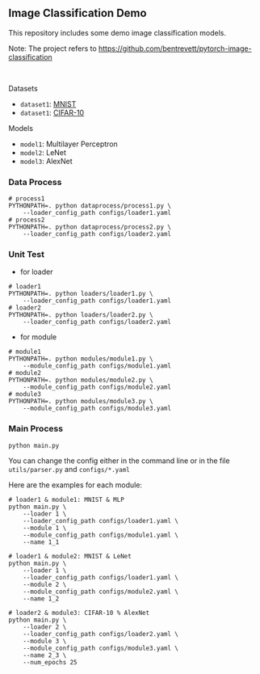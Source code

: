 ## Image Classification Demo

This repository includes some demo image classification models.

Note: The project refers to https://github.com/bentrevett/pytorch-image-classification

<br/>

Datasets

* `dataset1`: [MNIST](http://yann.lecun.com/exdb/mnist/)
* `dataset1`: [CIFAR-10](https://www.cs.toronto.edu/~kriz/cifar.html)

Models

* `model1`: Multilayer Perceptron
* `model2`: LeNet
* `model3`: AlexNet

### Data Process

```shell
# process1
PYTHONPATH=. python dataprocess/process1.py \
    --loader_config_path configs/loader1.yaml
# process2
PYTHONPATH=. python dataprocess/process2.py \
    --loader_config_path configs/loader2.yaml
```

### Unit Test

* for loader

```shell
# loader1
PYTHONPATH=. python loaders/loader1.py \
    --loader_config_path configs/loader1.yaml
# loader2
PYTHONPATH=. python loaders/loader2.py \
    --loader_config_path configs/loader2.yaml
```

* for module

```shell
# module1
PYTHONPATH=. python modules/module1.py \
    --module_config_path configs/module1.yaml
# module2
PYTHONPATH=. python modules/module2.py \
    --module_config_path configs/module2.yaml
# module3
PYTHONPATH=. python modules/module3.py \
    --module_config_path configs/module3.yaml
```

### Main Process

```shell
python main.py
```

You can change the config either in the command line or in the file `utils/parser.py` and `configs/*.yaml`

Here are the examples for each module:

```shell
# loader1 & module1: MNIST & MLP
python main.py \
    --loader 1 \
    --loader_config_path configs/loader1.yaml \
    --module 1 \
    --module_config_path configs/module1.yaml \
    --name 1_1
```

```shell
# loader1 & module2: MNIST & LeNet
python main.py \
    --loader 1 \
    --loader_config_path configs/loader1.yaml \
    --module 2 \
    --module_config_path configs/module2.yaml \
    --name 1_2
```

```shell
# loader2 & module3: CIFAR-10 % AlexNet
python main.py \
    --loader 2 \
    --loader_config_path configs/loader2.yaml \
    --module 3 \
    --module_config_path configs/module3.yaml \
    --name 2_3 \
    --num_epochs 25
```
